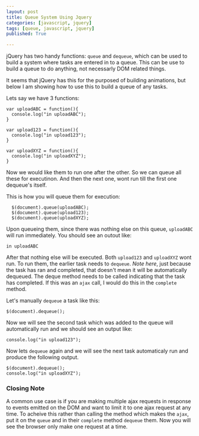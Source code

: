 ```yaml
---
layout: post
title: Queue System Using Jquery
categories: [javascript, jquery]
tags: [queue, javascript, jquery]
published: True

---
```


jQuery has two handy functions: `queue` and `dequeue`, which can be used to build a system where tasks are entered in to a queue. This can be use to build a queue to do anything, not necessarly DOM related things.

It seems that jQuery has this for the purposed of building animations, but below I am showing how to use this to build a queue of any tasks.

Lets say we have 3 functions:

````
var uploadABC = function(){
  console.log("in uploadABC");
}
````

````
var upload123 = function(){
  console.log("in upload123");
}
````

````
var uploadXYZ = function(){
  console.log("in uploadXYZ");
}
````

Now we would like them to run one after the other. So we can queue all these for executinon. And then the next one, wont run till the first one dequeue's itself.

This is how you will queue them for execution:

````
  $(document).queue(uploadABC);
  $(document).queue(upload123);
  $(document).queue(uploadXYZ);
````

Upon queueing them, since there was nothing else on this queue, `uploadABC` will run immediately. You should see an outout like:

````
in uploadABC
````

After that nothing else will be executed. Both `upload123` and `uploadXYZ` wont run. To run them, the earlier task needs to `dequeue`. *Note here*, just because the task has ran and completed, that doesn't mean it will be automatically dequeued. The deque method needs to be called indicating that the task has completed. If this was an `ajax` call, I would do this in the `complete` method.

Let's manually `dequeue` a task like this:

````
$(document).dequeue();
````

Now we will see the second task which was added to the queue will automatically run and we should see an output like:

````
console.log("in upload123");
````

Now lets `dequeue` again and we will see the next task automaticaly run and produce the following output.

````
$(document).dequeue();
console.log("in uploadXYZ");
````

### Closing Note

A common use case is if you are making multiple ajax requests in response to events emitted on the DOM and want to limit it to one ajax request at any time. To acheive this rather than calling the method which makes the `ajax`, put it on the `queue` and in their `complete` method `dequeue` them. Now you will see the browser only make one request at a time.




